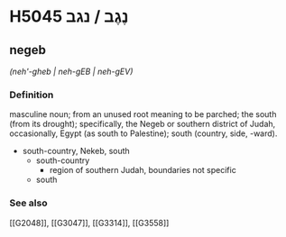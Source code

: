 # H5045 נֶגֶב / נגב

## negeb

_(neh'-gheb | neh-ɡEB | neh-ɡEV)_

### Definition

masculine noun; from an unused root meaning to be parched; the south (from its drought); specifically, the Negeb or southern district of Judah, occasionally, Egypt (as south to Palestine); south (country, side, -ward).

- south-country, Nekeb, south
    - south-country
        - region of southern Judah, boundaries not specific
    - south
### See also

[[G2048]], [[G3047]], [[G3314]], [[G3558]]


